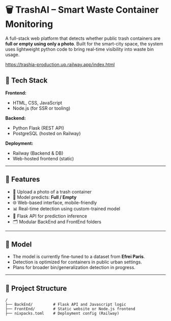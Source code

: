 # 🗑️ TrashAI – Smart Waste Container Monitoring

A full-stack web platform that detects whether public trash containers are **full or empty using only a photo**. Built for the smart-city space, the system uses lightweight python code to bring real-time visibility into waste bin usage.

https://trashia-production.up.railway.app/index.html

## 🔧 Tech Stack

**Frontend:**
- HTML, CSS, JavaScript
- Node.js (for SSR or tooling)

**Backend:**
- Python Flask (REST API)
- PostgreSQL (hosted on Railway)

**Deployment:**
- Railway (Backend & DB)
- Web-hosted frontend (static)

---

## 🚀 Features

- 📸 Upload a photo of a trash container
- 🤖 Model predicts: **Full / Empty**
- 🌐 Web-based interface, mobile-friendly
- 📊 Real-time detection using custom-trained model
- 🔌 Flask API for prediction inference
- 🗂️ Modular BackEnd and FrontEnd folders

---

## 🧠 Model

- The model is currently fine-tuned to a dataset from **Efrei Paris**.
- Detection is optimized for containers in public urban settings.
- Plans for broader bin/generalization detection in progress.

---

## 📁 Project Structure

```plaintext
/
├── BackEnd/         # Flask API and Javascript logic
├── FrontEnd/        # Static website or Node.js frontend
├── nixpacks.toml    # Deployment config (Railway)
